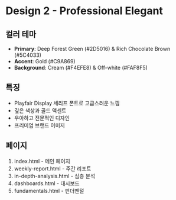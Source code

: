# Design 2 - Professional Elegant

## 컬러 테마
- **Primary**: Deep Forest Green (#2D5016) & Rich Chocolate Brown (#5C4033)
- **Accent**: Gold (#C9A869)
- **Background**: Cream (#F4EFE8) & Off-white (#FAF8F5)

## 특징
- Playfair Display 세리프 폰트로 고급스러운 느낌
- 깊은 색상과 골드 액센트
- 우아하고 전문적인 디자인
- 프리미엄 브랜드 이미지

## 페이지
1. index.html - 메인 페이지
2. weekly-report.html - 주간 리포트
3. in-depth-analysis.html - 심층 분석
4. dashboards.html - 대시보드
5. fundamentals.html - 펀더멘털
